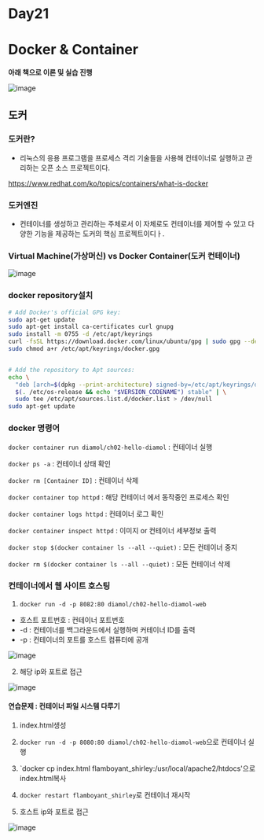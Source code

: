 # Day21

# Docker & Container

**아래 책으로 이론 및 실습 진행**

![image](https://github.com/JoEunSae/Metanet-Internship/assets/83803199/5bc753df-e96c-439b-ae97-db169366ffb9)


## 도커

### 도커란?
- 리눅스의 응용 프로그램을 프로세스 격리 기술들을 사용해 컨테이너로 실행하고 관리하는 오픈 소스 프로젝트이다.

https://www.redhat.com/ko/topics/containers/what-is-docker

### 도커엔진
- 컨테이너를 생성하고 관리하는 주체로서 이 자체로도 컨테이너를 제어할 수 있고 다양한 기능을 제공하는 도커의 핵심 프로젝트이디ㅏ.

### Virtual Machine(가상머신) vs Docker Container(도커 컨테이너)

![image](https://github.com/JoEunSae/Metanet-Internship/assets/83803199/99876706-c19b-41db-a6f0-ffbd719884d1)

### docker repository설치

```bash
# Add Docker's official GPG key:
sudo apt-get update
sudo apt-get install ca-certificates curl gnupg
sudo install -m 0755 -d /etc/apt/keyrings
curl -fsSL https://download.docker.com/linux/ubuntu/gpg | sudo gpg --dearmor -o /etc/apt/keyrings/docker.gpg
sudo chmod a+r /etc/apt/keyrings/docker.gpg
```

```bash

# Add the repository to Apt sources:
echo \
  "deb [arch=$(dpkg --print-architecture) signed-by=/etc/apt/keyrings/docker.gpg] https://download.docker.com/linux/ubuntu \
  $(. /etc/os-release && echo "$VERSION_CODENAME") stable" | \
  sudo tee /etc/apt/sources.list.d/docker.list > /dev/null
sudo apt-get update
```

### docker 명령어

`docker container run diamol/ch02-hello-diamol` : 컨테이너 실행

`docker ps -a` : 컨테이너 상태 확인

`docker rm [Container ID]` : 컨테이너 삭제

`docker container top httpd` : 해당 컨테이너 에서 동작중인 프로세스 확인

`docker container logs httpd` : 컨테이너 로그 확인

`docker container inspect httpd` : 이미지 or 컨테이너 세부정보 출력

`docker stop $(docker container ls --all --quiet)` : 모든 컨테이너 중지

`docker rm $(docker container ls --all --quiet)` : 모든 컨테이너 삭제



### 컨테이너에서 웹 사이트 호스팅

1. `docker run -d -p 8082:80 diamol/ch02-hello-diamol-web`
- 호스트 포트번호 : 컨테이너 포트번호
- -d : 컨테이너를 백그라운드에서 실행하며 커테이너 ID를 출력
- -p : 컨테이너의 포트를 호스트 컴퓨터에 공개

![image](https://github.com/JoEunSae/Metanet-Internship/assets/83803199/50914eb7-4196-451a-ac9b-8b101f9f92bf)


2. 해당 ip와 포트로 접근

![image](https://github.com/JoEunSae/Metanet-Internship/assets/83803199/8dd23ad5-f7e5-491b-bdbd-af9576349d85)

#### 연습문제 : 컨테이너 파일 시스템 다루기

1. index.html생성

2. `docker run -d -p 8080:80 diamol/ch02-hello-diamol-web`으로 컨테이너 실행

3. `docker cp index.html flamboyant_shirley:/usr/local/apache2/htdocs'으로 index.html복사

4. `docker restart flamboyant_shirley`로 컨테이너 재시작

5. 호스트 ip와 포트로 접근

![image](https://github.com/JoEunSae/Metanet-Internship/assets/83803199/2f05ec60-0d06-4169-92c5-f2ae200f8a33)


